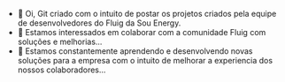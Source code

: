 - 👋 Oi, Git criado com o intuito de postar os projetos criados pela equipe de desenvolvedores do Fluig da Sou Energy. 
- 👀 Estamos interessados em colaborar com a comunidade Fluig com soluções e melhorias...
- 🌱 Estamos constantemente aprendendo e desenvolvendo novas soluções para a empresa com o intuito de melhorar a experiencia dos nossos colaboradores...
